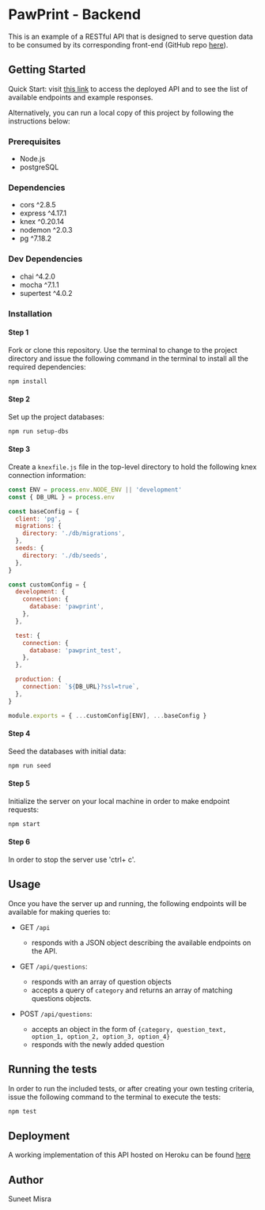 # PawPrint - Backend

This is an example of a RESTful API that is designed to serve question data to be consumed by its corresponding front-end (GitHub repo [here](https://github.com/sun33t/pawprint-frontend)).

## Getting Started

Quick Start: visit [this link](https://pawprint-backend-suneet.herokuapp.com/api/) to access the deployed API and to see the list of available endpoints and example responses.

Alternatively, you can run a local copy of this project by following the instructions below:

### Prerequisites

- Node.js
- postgreSQL

### Dependencies

- cors ^2.8.5
- express ^4.17.1
- knex ^0.20.14
- nodemon ^2.0.3
- pg ^7.18.2

### Dev Dependencies

- chai ^4.2.0
- mocha ^7.1.1
- supertest ^4.0.2

### Installation

#### Step 1

Fork or clone this repository. Use the terminal to change to the project directory and issue the following command in the terminal to install all the required dependencies:

```bash
npm install
```

#### Step 2

Set up the project databases:

```bash
npm run setup-dbs
```

#### Step 3

Create a `knexfile.js` file in the top-level directory to hold the following knex connection information:

```js
const ENV = process.env.NODE_ENV || 'development'
const { DB_URL } = process.env

const baseConfig = {
  client: 'pg',
  migrations: {
    directory: './db/migrations',
  },
  seeds: {
    directory: './db/seeds',
  },
}

const customConfig = {
  development: {
    connection: {
      database: 'pawprint',
    },
  },

  test: {
    connection: {
      database: 'pawprint_test',
    },
  },

  production: {
    connection: `${DB_URL}?ssl=true`,
  },
}

module.exports = { ...customConfig[ENV], ...baseConfig }
```

#### Step 4

Seed the databases with initial data:

```bash
npm run seed
```

#### Step 5

Initialize the server on your local machine in order to make endpoint requests:

```bash
npm start
```

#### Step 6

In order to stop the server use 'ctrl+ c'.

## Usage

Once you have the server up and running, the following endpoints will be available for making queries to:

- GET `/api`

  - responds with a JSON object describing the available endpoints on the API.

- GET `/api/questions`:

  - responds with an array of question objects
  - accepts a query of `category` and returns an array of matching questions objects.

- POST `/api/questions`:

  - accepts an object in the form of `{category, question_text, option_1, option_2, option_3, option_4}`
  - responds with the newly added question

## Running the tests

In order to run the included tests, or after creating your own testing criteria, issue the following command to the terminal to execute the tests:

```bash
npm test
```

## Deployment

A working implementation of this API hosted on Heroku can be found [here](https://pawprint-backend-suneet.herokuapp.com/api/)

## Author

Suneet Misra

